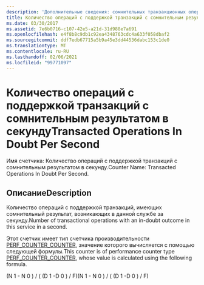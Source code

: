 ```yaml
---
description: 'Дополнительные сведения: сомнительных транзакционных операций в секунду'
title: Количество операций с поддержкой транзакций с сомнительным результатом в секунду
ms.date: 03/30/2017
ms.assetid: 7e6b0716-c107-42e5-a21d-31d988e7a691
ms.openlocfilehash: e4f8b8c9db1c92ea4348763cdc4a633f058dbaf2
ms.sourcegitcommit: ddf7edb67715a5b9a45e3dd44536dabc153c1de0
ms.translationtype: MT
ms.contentlocale: ru-RU
ms.lasthandoff: 02/06/2021
ms.locfileid: "99771097"
---
```

# <a name="transacted-operations-in-doubt-per-second"></a><span data-ttu-id="c8fa7-103">Количество операций с поддержкой транзакций с сомнительным результатом в секунду</span><span class="sxs-lookup"><span data-stu-id="c8fa7-103">Transacted Operations In Doubt Per Second</span></span>

<span data-ttu-id="c8fa7-104">Имя счетчика: Количество операций с поддержкой транзакций с сомнительным результатом в секунду.</span><span class="sxs-lookup"><span data-stu-id="c8fa7-104">Counter Name: Transacted Operations In Doubt Per Second.</span></span>  
  
## <a name="description"></a><span data-ttu-id="c8fa7-105">Описание</span><span class="sxs-lookup"><span data-stu-id="c8fa7-105">Description</span></span>  

 <span data-ttu-id="c8fa7-106">Количество операций с поддержкой транзакций, имеющих сомнительный результат, возникающих в данной службе за секунду.</span><span class="sxs-lookup"><span data-stu-id="c8fa7-106">Number of transactional operations with an in-doubt outcome in this service in a second.</span></span>  
  
 <span data-ttu-id="c8fa7-107">Этот счетчик имеет тип счетчика производительности [PERF_COUNTER_COUNTER](/previous-versions/windows/it-pro/windows-server-2003/cc740048(v=ws.10)), значение которого вычисляется с помощью следующей формулы.</span><span class="sxs-lookup"><span data-stu-id="c8fa7-107">This counter is of performance counter type [PERF_COUNTER_COUNTER](/previous-versions/windows/it-pro/windows-server-2003/cc740048(v=ws.10)), whose value is calculated using the following formula.</span></span>  
  
 <span data-ttu-id="c8fa7-108">(N 1 - N 0 ) / ( (D 1 -D 0 ) / F)</span><span class="sxs-lookup"><span data-stu-id="c8fa7-108">(N 1 - N 0 ) / ( (D 1 -D 0 ) / F)</span></span>
